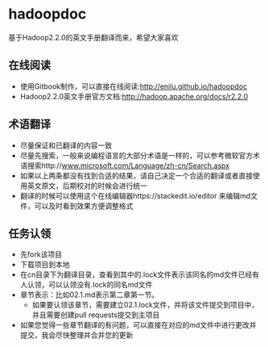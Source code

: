 hadoopdoc
=========

基于Hadoop2.2.0的英文手册翻译而来，希望大家喜欢

在线阅读
-----------------
* 使用Gitbook制作，可以直接在线阅读:http://enilu.github.io/hadoopdoc
* 	Hadoop2.2.0英文手册官方文档:http://hadoop.apache.org/docs/r2.2.0

术语翻译
-----------------
* 尽量保证和已翻译的内容一致
* 尽量先搜索，一般来说编程语言的大部分术语是一样的，可以参考微软官方术语搜索http://www.microsoft.com/Language/zh-cn/Search.aspx 
* 如果以上两条都没有找到合适的结果，请自己决定一个合适的翻译或者直接使用英文原文，后期校对的时候会进行统一
* 翻译的时候可以使用这个在线编辑器https://stackedit.io/editor 来编辑md文件，可以及时看到效果方便调整格式
 
 任务认领
-----------------
* 先fork该项目
* 下载项目到本地
* 在cn目录下为翻译目录，查看到其中的.lock文件表示该同名的md文件已经有人认领，可以认领没有.lock的同名md文件
* 章节表示：比如02.1.md表示第二章第一节。
	* 如果要认领该章节，需要建立02.1.lock文件，并将该文件提交到项目中，并且需要创建pull requests提交到主项目
* 如果您觉得一些章节翻译的有问题，可以直接在对应的md文件中进行更改并提交，我会尽快整理并合并您的更新